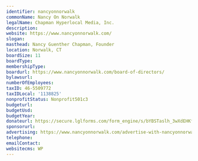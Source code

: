 ```yaml
---
identifier: nancyonnorwalk
commonName: Nancy On Norwalk
legalName: Chapman Hyperlocal Media, Inc.
description:
website: https://www.nancyonnorwalk.com/
slogan:
masthead: Nancy Guenther Chapman, Founder
location: Norwalk, CT
boardSize: 11
boardType:
membershipType:
boardurl: https://www.nancyonnorwalk.com/board-of-directors/
bylawsurl:
numberOfEmployees:
taxID: 46-5509772
taxIDLocal: '1138825'
nonprofitStatus: Nonprofit501c3
budgeturl:
budgetUsd:
budgetYear:
donateurl: https://secure.lglforms.com/form_engine/s/bYBSTaslh_3wXdEHKfFgOw
sponsorurl:
advertising: https://www.nancyonnorwalk.com/advertise-with-nancyonnorwalk/
telephone:
emailContact: 
websitecms: WP
---
```


